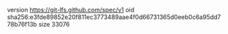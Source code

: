 version https://git-lfs.github.com/spec/v1
oid sha256:e3fde89852e20f811ec3773489aae4f0d66731365d0eeb0c6a95dd778b76f13b
size 33076
